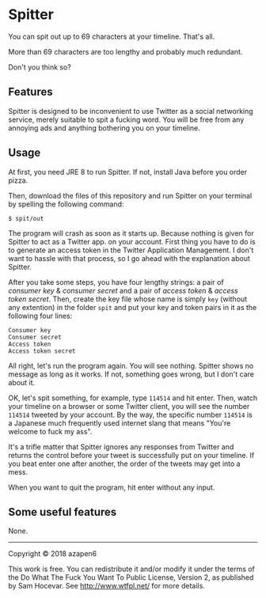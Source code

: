 # Spitter

You can spit out up to 69 characters at your timeline. That's all.

More than 69 characters are too lengthy and probably much redundant.

Don't you think so?


## Features

Spitter is designed to be inconvenient to use Twitter as a social networking service, merely suitable to spit a fucking word. You will be free from any annoying ads and anything bothering you on your timeline.


## Usage

At first, you need JRE 8 to run Spitter. If not, install Java before you order pizza.

Then, download the files of this repository and run Spitter on your terminal by spelling the following command:

```
$ spit/out
```

The program will crash as soon as it starts up. Because nothing is given for Spitter to act as a Twitter app. on your account. First thing you have to do is to generate an access token in the Twitter Application Management. I don't want to hassle with that process, so I go ahead with the explanation about Spitter.

After you take some steps, you have four lengthy strings: a pair of *consumer key* &amp; *consumer secret* and a pair of *access token* &amp; *access token secret*. Then, create the key file whose name is simply `key` (without any extention) in the folder `spit` and put your key and token pairs in it as the following four lines:

```
Consumer key
Consumer secret
Access token
Access token secret
```

All right, let's run the program again. You will see nothing. Spitter shows no message as long as it works. If not, something goes wrong, but I don't care about it.

OK, let's spit something, for example, type `114514` and hit enter. Then, watch your timeline on a browser or some Twitter client, you will see the number `114514` tweeted by your account. By the way, the specific number `114514` is a Japanese much frequently used internet slang that means "You're welcome to fuck my ass".

It's a trifle matter that Spitter ignores any responses from Twitter and returns the control before your tweet is successfully put on your timeline. If you beat enter one after another, the order of the tweets may get into a mess.

When you want to quit the program, hit enter without any input.


## Some useful features

None.


----

Copyright &copy; 2018 azapen6

This work is free. You can redistribute it and/or modify it under the
terms of the Do What The Fuck You Want To Public License, Version 2,
as published by Sam Hocevar. See http://www.wtfpl.net/ for more details.
